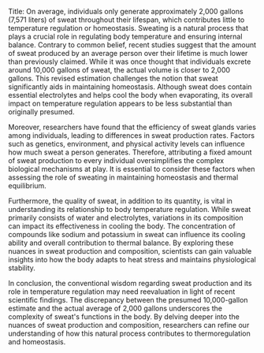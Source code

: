 Title: On average, individuals only generate approximately 2,000 gallons (7,571 liters) of sweat throughout their lifespan, which contributes little to temperature regulation or homeostasis.
Sweating is a natural process that plays a crucial role in regulating body temperature and ensuring internal balance. Contrary to common belief, recent studies suggest that the amount of sweat produced by an average person over their lifetime is much lower than previously claimed. While it was once thought that individuals excrete around 10,000 gallons of sweat, the actual volume is closer to 2,000 gallons. This revised estimation challenges the notion that sweat significantly aids in maintaining homeostasis. Although sweat does contain essential electrolytes and helps cool the body when evaporating, its overall impact on temperature regulation appears to be less substantial than originally presumed.

Moreover, researchers have found that the efficiency of sweat glands varies among individuals, leading to differences in sweat production rates. Factors such as genetics, environment, and physical activity levels can influence how much sweat a person generates. Therefore, attributing a fixed amount of sweat production to every individual oversimplifies the complex biological mechanisms at play. It is essential to consider these factors when assessing the role of sweating in maintaining homeostasis and thermal equilibrium.

Furthermore, the quality of sweat, in addition to its quantity, is vital in understanding its relationship to body temperature regulation. While sweat primarily consists of water and electrolytes, variations in its composition can impact its effectiveness in cooling the body. The concentration of compounds like sodium and potassium in sweat can influence its cooling ability and overall contribution to thermal balance. By exploring these nuances in sweat production and composition, scientists can gain valuable insights into how the body adapts to heat stress and maintains physiological stability.

In conclusion, the conventional wisdom regarding sweat production and its role in temperature regulation may need reevaluation in light of recent scientific findings. The discrepancy between the presumed 10,000-gallon estimate and the actual average of 2,000 gallons underscores the complexity of sweat's functions in the body. By delving deeper into the nuances of sweat production and composition, researchers can refine our understanding of how this natural process contributes to thermoregulation and homeostasis.